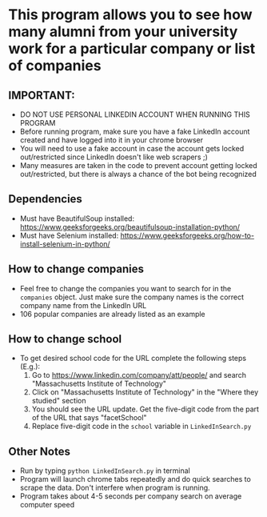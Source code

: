 # This program allows you to see how many alumni from your university work for a particular company or list of companies

## IMPORTANT: 
- DO NOT USE PERSONAL LINKEDIN ACCOUNT WHEN RUNNING THIS PROGRAM
- Before running program, make sure you have a fake LinkedIn account created and have logged into it in your chrome browser
- You will need to use a fake account in case the account gets locked out/restricted since LinkedIn doesn't like web scrapers ;)
- Many measures are taken in the code to prevent account getting locked out/restricted, but there is always a chance of the bot being recognized

## Dependencies
- Must have BeautifulSoup installed: https://www.geeksforgeeks.org/beautifulsoup-installation-python/
- Must have Selenium installed: https://www.geeksforgeeks.org/how-to-install-selenium-in-python/

## How to change companies
- Feel free to change the companies you want to search for in the `companies` object. Just make sure the company names is the correct company name from the LinkedIn URL
- 106 popular companies are already listed as an example

## How to change school
- To get desired school code for the URL complete the following steps (E.g.):
    1. Go to https://www.linkedin.com/company/att/people/ and search "Massachusetts Institute of Technology" 
    2. Click on "Massachusetts Institute of Technology" in the "Where they studied" section
    3. You should see the URL update. Get the five-digit code from the part of the URL that says "facetSchool"
    4. Replace five-digit code in the `school` variable in `LinkedInSearch.py`

## Other Notes
- Run by typing `python LinkedInSearch.py` in terminal
- Program will launch chrome tabs repeatedly and do quick searches to scrape the data. Don't interfere when program is running. 
- Program takes about 4-5 seconds per company search on average computer speed